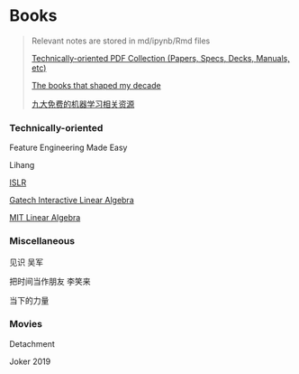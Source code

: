 # Books

> Relevant notes are stored in md/ipynb/Rmd files
>
> [Technically-oriented PDF Collection (Papers, Specs, Decks, Manuals, etc)](https://github.com/tpn/pdfs)
>
> [The books that shaped my decade](https://huyenchip.com/2019/12/28/books-that-shaped-my-decade.html)
>
> [九大免费的机器学习相关资源](https://mp.weixin.qq.com/s?__biz=MzUzMTEwODk0Ng==&mid=2247489536&idx=1&sn=00499595b1e0204b0b8751b292fc60c5&chksm=fa46dd3dcd31542bf488fced13e936c1a80d7c383fe53cad82a1f4c0c1af523725c34ab5415d&mpshare=1&scene=1&srcid=&sharer_sharetime=1577953919945&sharer_shareid=54d7b6bf73b347d381a7bff3f78b99d1&key=d2b333b7fb0e2b74aaee0caf1464640c1dcad925ccd350783d925dc8d533a9e9e8daaa336fd053b16b64291098f29532ee313a616ecc85f3b13f7e919912af545e4112322bfe384c1fe92e9130792223&ascene=1&uin=NzA3NTE3MTMz&devicetype=Windows+10&version=62070158&lang=en&exportkey=AwpGGnpLUVfBoRHUjRr2BnA%3D&pass_ticket=RjhCYX8%2BQ7Xl6PTD8rdIyfIW0nBEwVAhj%2FRezz6p4OkOZfIggHuqcuEvcUh9wBdn)



### Technically-oriented



Feature Engineering Made Easy

Lihang

[ISLR](http://faculty.marshall.usc.edu/gareth-james/ISL/)

[Gatech Interactive Linear Algebra](http://textbooks.math.gatech.edu/ila/)

[MIT Linear Algebra](https://ocw.mit.edu/courses/mathematics/18-06-linear-algebra-spring-2010/)





### Miscellaneous



见识 吴军

把时间当作朋友 李笑来

当下的力量



### Movies

Detachment

Joker 2019

